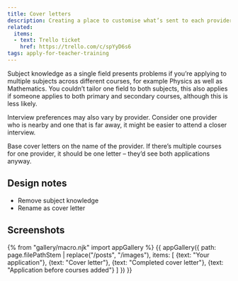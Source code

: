 ```yaml
---
title: Cover letters
description: Creating a place to customise what’s sent to each provider.
related:
  items:
  - text: Trello ticket
    href: https://trello.com/c/spYyD6s6
tags: apply-for-teacher-training
---
```

Subject knowledge as a single field presents problems if you’re applying to multiple subjects across different courses, for example Physics as well as Mathematics. You couldn’t tailor one field to both subjects, this also applies if someone applies to both primary and secondary courses, although this is less likely.

Interview preferences may also vary by provider. Consider one provider who is nearby and one that is far away, it might be easier to attend a closer interview.

Base cover letters on the name of the provider. If there’s multiple courses for one provider, it should be one letter – they’d see both applications anyway.

## Design notes

* Remove subject knowledge
* Rename as cover letter

## Screenshots

{% from "gallery/macro.njk" import appGallery %}
{{ appGallery({
  path: page.filePathStem | replace("/posts", "/images"),
  items: [
    {text: "Your application"},
    {text: "Cover letter"},
    {text: "Completed cover letter"},
    {text: "Application before courses added"}
  ]
}) }}
